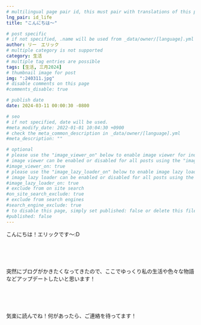 ```yaml
---
# multilingual page pair id, this must pair with translations of this page. (This name must be unique)
lng_pair: id_life
title: "こんにちは～"

# post specific
# if not specified, .name will be used from _data/owner/[language].yml
author: リー　エリック
# multiple category is not supported
category: 生活
# multiple tag entries are possible
tags: [生活, 三月2024]
# thumbnail image for post
img: ":240311.jpg"
# disable comments on this page
#comments_disable: true

# publish date
date: 2024-03-11 00:00:30 -0800

# seo
# if not specified, date will be used.
#meta_modify_date: 2022-01-01 10:04:30 +0900
# check the meta_common_description in _data/owner/[language].yml
#meta_description: ""

# optional
# please use the "image_viewer_on" below to enable image viewer for individual pages or posts (_posts/ or [language]/_posts folders).
# image viewer can be enabled or disabled for all posts using the "image_viewer_posts: true" setting in _data/conf/main.yml.
#image_viewer_on: true
# please use the "image_lazy_loader_on" below to enable image lazy loader for individual pages or posts (_posts/ or [language]/_posts folders).
# image lazy loader can be enabled or disabled for all posts using the "image_lazy_loader_posts: true" setting in _data/conf/main.yml.
#image_lazy_loader_on: true
# exclude from on site search
#on_site_search_exclude: true
# exclude from search engines
#search_engine_exclude: true
# to disable this page, simply set published: false or delete this file
#published: false
---
```

<!-- outline-start -->

こんにちは！エリックです～:D

<br>
<br>
<br>

突然にブログがかきたくなってきたので、ここでゆっくり私の生活や色々な物語などアップデートしたいと思います！


<br>
<br>
<br>

気楽に読んでね！何があったら、ご連絡を待ってます！

<!-- outline-end -->
